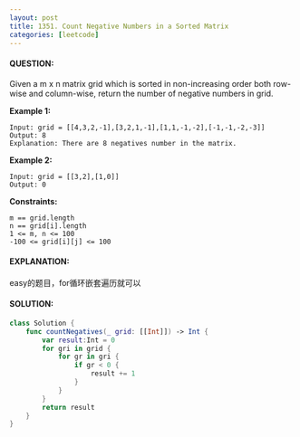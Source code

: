 ```yaml
---
layout: post
title: 1351. Count Negative Numbers in a Sorted Matrix
categories: [leetcode]
---
```

#### QUESTION:
Given a m x n matrix grid which is sorted in non-increasing order both row-wise and column-wise, return the number of negative numbers in grid.

 

__Example 1:__
```
Input: grid = [[4,3,2,-1],[3,2,1,-1],[1,1,-1,-2],[-1,-1,-2,-3]]
Output: 8
Explanation: There are 8 negatives number in the matrix.
```
__Example 2:__
```
Input: grid = [[3,2],[1,0]]
Output: 0
```
 

__Constraints:__
```
m == grid.length
n == grid[i].length
1 <= m, n <= 100
-100 <= grid[i][j] <= 100
```
#### EXPLANATION:

easy的题目，for循环嵌套遍历就可以

#### SOLUTION:
```swift
class Solution {
    func countNegatives(_ grid: [[Int]]) -> Int {
        var result:Int = 0
        for gri in grid {
            for gr in gri {
                if gr < 0 {
                    result += 1
                }
            }
        }
        return result
    }
}
```
